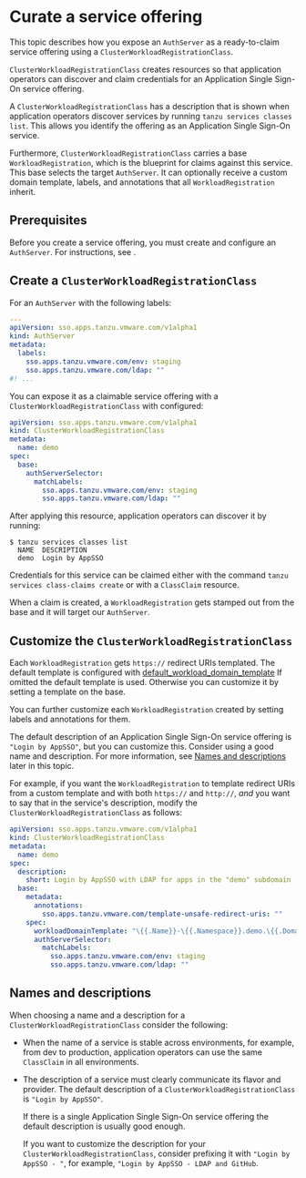 # Curate a service offering

This topic describes how you expose an `AuthServer` as a ready-to-claim service
offering using a `ClusterWorkloadRegistrationClass`.

`ClusterWorkloadRegistrationClass` creates resources so that application
operators can discover and claim credentials for an Application Single Sign-On service offering.

A `ClusterWorkloadRegistrationClass` has a description that is shown
when application operators discover services by running `tanzu services classes list`.
This allows you identify the offering as an Application Single Sign-On service.

Furthermore, `ClusterWorkloadRegistrationClass` carries a base
`WorkloadRegistration`, which is the blueprint for claims against this service.
This base selects the target `AuthServer`. It can optionally receive a custom
domain template, labels, and annotations that all `WorkloadRegistration` inherit.

## <a id="prerequisites"></a>Prerequisites

Before you create a service offering, you must create and configure an `AuthServer`.
For instructions, see []().
<!-- there are many topics for configuring an AuthServer. work out how to link. should it be a subsection? -->

## <a id="create"></a>Create a `ClusterWorkloadRegistrationClass`

For an `AuthServer` with the following labels:

```yaml
---
apiVersion: sso.apps.tanzu.vmware.com/v1alpha1
kind: AuthServer
metadata:
  labels:
    sso.apps.tanzu.vmware.com/env: staging
    sso.apps.tanzu.vmware.com/ldap: ""
#! ...
```

You can expose it as a claimable service offering with a `ClusterWorkloadRegistrationClass`
with configured:

```yaml
apiVersion: sso.apps.tanzu.vmware.com/v1alpha1
kind: ClusterWorkloadRegistrationClass
metadata:
  name: demo
spec:
  base:
    authServerSelector:
      matchLabels:
        sso.apps.tanzu.vmware.com/env: staging
        sso.apps.tanzu.vmware.com/ldap: ""
```

After applying this resource, application operators can discover it by running:

```console
$ tanzu services classes list
  NAME  DESCRIPTION
  demo  Login by AppSSO
```
<!--฿ Use the dollar sign only inside example terminal code, not in commands to run. ฿-->
Credentials for this service can be<!--฿ Consider switching to active voice. ฿--> claimed either with the command `tanzu
services class-claims create` or with a `ClassClaim` resource.

When a claim is created, a `WorkloadRegistration` gets<!--฿ There is likely a more precise and formal word to use here than |gets|. ฿--> stamped out from the
base and it will<!--฿ Avoid |will|: present tense is preferred. ฿--> target our `AuthServer`.

## <a id="customize"></a>Customize the `ClusterWorkloadRegistrationClass`

Each `WorkloadRegistration` gets<!--฿ There is likely a more precise and formal word to use here than |gets|. ฿--> `https://` redirect URIs templated. The
default template is configured with
[default_workload_domain_template](../../reference/package-configuration.hbs.md#default_workload_domain_template)
If omitted the default template is used. Otherwise you can customize it by
setting a template on the base.

You can further customize each `WorkloadRegistration` created by
setting labels and annotations for them.

The default description of an Application Single Sign-On service offering is `"Login by AppSSO"`,
but you can customize this. Consider using a good name and description.
For more information, see [Names and descriptions](#names-and-descriptions) later in this topic.

For example, if you want the `WorkloadRegistration` to template redirect
URIs from a custom template and with both `https://` and `http://`, _and_ you
want to say that in the service's description, modify<!--฿ |edit| is preferred. ฿--> the
`ClusterWorkloadRegistrationClass` as follows:

```yaml
apiVersion: sso.apps.tanzu.vmware.com/v1alpha1
kind: ClusterWorkloadRegistrationClass
metadata:
  name: demo
spec:
  description:
    short: Login by AppSSO with LDAP for apps in the "demo" subdomain
  base:
    metadata:
      annotations:
        sso.apps.tanzu.vmware.com/template-unsafe-redirect-uris: ""
    spec:
      workloadDomainTemplate: "\{{.Name}}-\{{.Namespace}}.demo.\{{.Domain}}"
      authServerSelector:
        matchLabels:
          sso.apps.tanzu.vmware.com/env: staging
          sso.apps.tanzu.vmware.com/ldap: ""
```

## <a id="name-and-desc"></a>Names and descriptions

When choosing a name and a description for a `ClusterWorkloadRegistrationClass`
consider the following:

- When the name of a service is stable across environments, for example, from dev to
  production, application operators can use the same `ClassClaim` in all environments.

- The description of a service must clearly communicate its flavor and provider.
  The default description of a `ClusterWorkloadRegistrationClass` is `"Login by AppSSO"`.

  If there is a single Application Single Sign-On service offering the default description is
  usually good enough.

  If you want to customize the description for your `ClusterWorkloadRegistrationClass`,
  consider prefixing it with `"Login by AppSSO - "`, for example, `"Login by AppSSO - LDAP and GitHub`.
